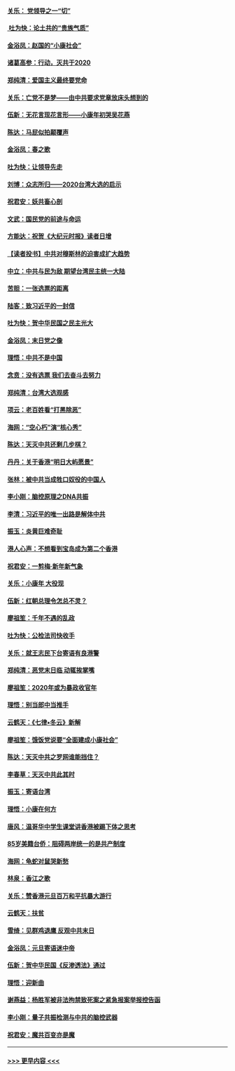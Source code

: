 #### [关乐： 党领导之一“切”](../pages/nsc993/n11804505.md?t=01192231) 
#### [ 吐为快：论土共的“贵族气质”](../pages/nsc993/n11804490.md?t=01192231) 
#### [金浴凤：赵国的“小康社会”](../pages/nsc993/n11804452.md?t=01192231) 
#### [诸葛高参：行动，灭共于2020](../pages/nsc993/n11804120.md?t=01192231) 
#### [郑纯清：爱国主义最终要党命](../pages/nsc993/n11802197.md?t=01192231) 
#### [关乐：亡党不是梦——由中共要求党章放床头想到的](../pages/nsc993/n11802156.md?t=01192231) 
#### [伍新：无花言现花言形——小康年初哭吴花燕](../pages/nsc993/n11800044.md?t=01192231) 
#### [陈达：马屁似拍颠覆声](../pages/nsc993/n11800010.md?t=01192231) 
#### [金浴凤：春之歌](../pages/nsc993/n11797687.md?t=01192231) 
#### [吐为快：让领导先走](../pages/nsc993/n11797512.md?t=01192231) 
#### [刘博：众志所归——2020台湾大选的启示](../pages/nsc993/n11796878.md?t=01192231) 
#### [祝君安：妖共畜心剖](../pages/nsc993/n11794273.md?t=01192231) 
#### [文武：国民党的前途与命运](../pages/nsc993/n11794198.md?t=01192231) 
#### [方能达：祝贺《大纪元时报》读者日增](../pages/nsc993/n11793807.md?t=01192231) 
#### [【读者投书】中共对穆斯林的迫害成扩大趋势](../pages/nsc993/n11791371.md?t=01192231) 
#### [中立：中共与民为敌 期望台湾民主统一大陆](../pages/nsc993/n11790392.md?t=01192231) 
#### [苦胆：一张选票的距离](../pages/nsc993/n11788914.md?t=01192231) 
#### [陆客：致习近平的一封信](../pages/nsc993/n11788867.md?t=01192231) 
#### [吐为快：贺中华民国之民主光大](../pages/nsc993/n11788618.md?t=01192231) 
#### [金浴凤：末日党之像](../pages/nsc993/n11787475.md?t=01192231) 
#### [理悟：中共不是中国](../pages/nsc993/n11787463.md?t=01192231) 
#### [念贲：没有选票  我们去奋斗去努力](../pages/nsc993/n11787398.md?t=01192231) 
#### [郑纯清：台湾大选观感](../pages/nsc993/n11786210.md?t=01192231) 
#### [项云：老百姓看“打黑除恶”](../pages/nsc993/n11785398.md?t=01192231) 
#### [海网：“空心朽”演“核心秀”](../pages/nsc993/n11783874.md?t=01192231) 
#### [陈达：天灭中共还剩几步棋？](../pages/nsc993/n11783719.md?t=01192231) 
#### [丹丹：关于香港“明日大屿愿景”](../pages/nsc993/n11783273.md?t=01192231) 
#### [张林：被中共当成牲口奴役的中国人](../pages/nsc993/n11782397.md?t=01192231) 
#### [李小刚：脑控原理之DNA共振](../pages/nsc993/n11780962.md?t=01192231) 
#### [李清：习近平的唯一出路是解体中共](../pages/nsc993/n11780866.md?t=01192231) 
#### [振玉：炎黄巨难奇耻](../pages/nsc993/n11779632.md?t=01192231) 
#### [港人心声：不想看到宝岛成为第二个香港](../pages/nsc993/n11778817.md?t=01192231) 
#### [祝君安：一剪梅‧新年新气象](../pages/nsc993/n11776340.md?t=01192231) 
#### [关乐：小康年 大役现](../pages/nsc993/n11774213.md?t=01192231) 
#### [伍新：红朝总理令怎总不灵？](../pages/nsc993/n11770813.md?t=01192231) 
#### [廖祖笙：千年不遇的乱政](../pages/nsc993/n11770373.md?t=01192231) 
#### [吐为快：公检法司快收手](../pages/nsc993/n11770359.md?t=01192231) 
#### [关乐：就王志民下台寄语有良港警](../pages/nsc993/n11769903.md?t=01192231) 
#### [郑纯清：恶党末日临 动辄挨掌嘴](../pages/nsc993/n11769356.md?t=01192231) 
#### [廖祖笙：2020年或为暴政收官年](../pages/nsc993/n11768216.md?t=01192231) 
#### [理悟：别当郎中当推手](../pages/nsc993/n11768243.md?t=01192231) 
#### [云鹤天：《七律▪冬云》新解](../pages/nsc993/n11768204.md?t=01192231) 
#### [廖祖笙：饿饭党说要“全面建成小康社会”](../pages/nsc993/n11767482.md?t=01192231) 
#### [陈达：天灭中共之罗网谁能挡住？](../pages/nsc993/n11767465.md?t=01192231) 
#### [李春草：天灭中共此其时](../pages/nsc993/n11767452.md?t=01192231) 
#### [振玉：寄语台湾](../pages/nsc993/n11767432.md?t=01192231) 
#### [理悟：小康在何方](../pages/nsc993/n11767394.md?t=01192231) 
#### [唐风：温哥华中学生课堂讲香港被踢下体之思考](../pages/nsc993/n11766848.md?t=01192231) 
#### [85岁美籍台侨：阻碍两岸统一的是共产制度](../pages/nsc993/n11765043.md?t=01192231) 
#### [海网：龟蛇对鼠哭新愁](../pages/nsc993/n11764895.md?t=01192231) 
#### [林泉：香江之歌](../pages/nsc993/n11764415.md?t=01192231) 
#### [关乐：赞香港元旦百万和平抗暴大游行](../pages/nsc993/n11764382.md?t=01192231) 
#### [云鹤天：扶贫](../pages/nsc993/n11764245.md?t=01192231) 
#### [雪绮：见群鸡退鹰  反观中共末日](../pages/nsc993/n11762112.md?t=01192231) 
#### [金浴凤：元旦寄语迷中帝](../pages/nsc993/n11761788.md?t=01192231) 
#### [伍新：贺中华民国《反渗透法》通过](../pages/nsc993/n11761994.md?t=01192231) 
#### [理悟：迎新曲](../pages/nsc993/n11761152.md?t=01192231) 
#### [谢燕益：杨胜军被非法拘禁致死案之紧急报案举报控告函](../pages/nsc993/n11756134.md?t=01192231) 
#### [李小刚：量子共振检测与中共的脑控武器](../pages/nsc993/n11754518.md?t=01192231) 
#### [祝君安：魔共百变亦是魔](../pages/nsc993/n11754469.md?t=01192231) 

----
#### [ >>> 更早内容 <<< ](../indexes/nsc993-earlier.md)
